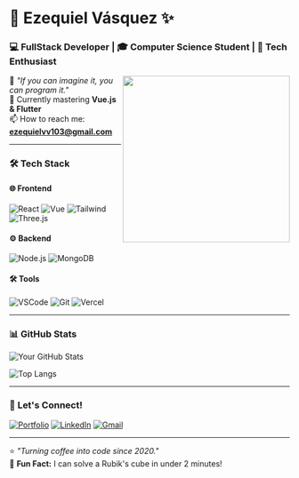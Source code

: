 # 🌟 **Ezequiel Vásquez** ✨

### 💻 **FullStack Developer** | 🎓 **Computer Science Student** | 🚀 **Tech Enthusiast**

<img align="right" src="https://media.giphy.com/media/L1R1tvI9svkIWwpVYr/giphy.gif" width="300px">

🔮 *"If you can imagine it, you can program it."*  
🌱 Currently mastering **Vue.js & Flutter**  
📫 How to reach me: **ezequielvv103@gmail.com**  

---

### 🛠 **Tech Stack**

#### 🌐 **Frontend**
![React](https://img.shields.io/badge/-React-61DAFB?logo=react&logoColor=white&style=flat)
![Vue](https://img.shields.io/badge/-Vue-4FC08D?logo=vue.js&logoColor=white&style=flat)
![Tailwind](https://img.shields.io/badge/-Tailwind-06B6D4?logo=tailwind-css&logoColor=white&style=flat)
![Three.js](https://img.shields.io/badge/-Three.js-000000?logo=three.js&logoColor=white&style=flat)

#### ⚙️ **Backend**
![Node.js](https://img.shields.io/badge/-Node.js-339933?logo=node.js&logoColor=white&style=flat)
![MongoDB](https://img.shields.io/badge/-MongoDB-47A248?logo=mongodb&logoColor=white&style=flat)

#### 🛠 **Tools**
![VSCode](https://img.shields.io/badge/-VSCode-007ACC?logo=visual-studio-code&logoColor=white&style=flat)
![Git](https://img.shields.io/badge/-Git-F05032?logo=git&logoColor=white&style=flat)
![Vercel](https://img.shields.io/badge/-Vercel-000000?logo=vercel&logoColor=white&style=flat)

---

### 📊 **GitHub Stats**

![Your GitHub Stats](https://github-readme-stats.vercel.app/api?username=Ezikiel103&show_icons=true&theme=radical&hide_border=true)

![Top Langs](https://github-readme-stats.vercel.app/api/top-langs/?username=Ezikiel103&layout=compact&theme=radical&hide_border=true)

---

### 🌈 **Let's Connect!**

[![Portfolio](https://img.shields.io/badge/🌐_Portfolio-FF7139?style=for-the-badge&logo=vercel&logoColor=white)](https://portfolioev.vercel.app)
[![LinkedIn](https://img.shields.io/badge/💼_LinkedIn-0A66C2?style=for-the-badge&logo=linkedin&logoColor=white)](https://www.linkedin.com/in/ezikiel103/)
[![Gmail](https://img.shields.io/badge/📧_Gmail-EA4335?style=for-the-badge&logo=gmail&logoColor=white)](mailto:ezequielvv103@gmail.com)

---

⭐ *"Turning coffee into code since 2020."*  
🎯 **Fun Fact:** I can solve a Rubik's cube in under 2 minutes!
